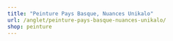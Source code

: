 ```yaml
---
title: "Peinture Pays Basque, Nuances Unikalo"
url: /anglet/peinture-pays-basque-nuances-unikalo/
shop: peinture
---
```

